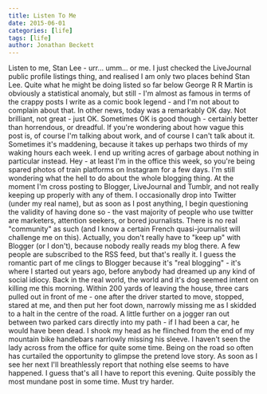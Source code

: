 ```yaml
---
title: Listen To Me
date: 2015-06-01
categories: [life]
tags: [life]
author: Jonathan Beckett
---
```


Listen to me, Stan Lee - urr... umm... or me. I just checked the LiveJournal public profile listings thing, and realised I am only two places behind Stan Lee. Quite what he might be doing listed so far below George R R Martin is obviously a statistical anomaly, but still - I'm almost as famous in terms of the crappy posts I write as a comic book legend - and I'm not about to complain about that. In other news, today was a remarkably OK day. Not brilliant, not great - just OK. Sometimes OK is good though - certainly better than horrendous, or dreadful. If you're wondering about how vague this post is, of course I'm talking about work, and of course I can't talk about it. Sometimes it's maddening, because it takes up perhaps two thirds of my waking hours each week. I end up writing acres of garbage about nothing in particular instead. Hey - at least I'm in the office this week, so you're being spared photos of train platforms on Instagram for a few days. I'm still wondering what the hell to do about the whole blogging thing. At the moment I'm cross posting to Blogger, LiveJournal and Tumblr, and not really keeping up properly with any of them. I occasionally drop into Twitter (under my real name), but as soon as I post anything, I begin questioning the validity of having done so - the vast majority of people who use twitter are marketers, attention seekers, or bored journalists. There is no real "community" as such (and I know a certain French quasi-journalist will challenge me on this). Actually, you don't really have to "keep up" with Blogger (or I don't), because nobody really reads my blog there. A few people are subscribed to the RSS feed, but that's really it. I guess the romantic part of me clings to Blogger because it's "real blogging" - it's where I started out years ago, before anybody had dreamed up any kind of social idiocy. Back in the real world, the world and it's dog seemed intent on killing me this morning. Within 200 yards of leaving the house, three cars pulled out in front of me - one after the driver started to move, stopped, stared at me, and then put her foot down, narrowly missing me as I skidded to a halt in the centre of the road. A little further on a jogger ran out between two parked cars directly into my path - if I had been a car, he would have been dead. I shook my head as he flinched from the end of my mountain bike handlebars narrlowly missing his sleeve. I haven't seen the lady across from the office for quite some time. Being on the road so often has curtailed the opportunity to glimpse the pretend love story. As soon as I see her next I'll breathlessly report that nothing else seems to have happened. I guess that's all I have to report this evening. Quite possibly the most mundane post in some time. Must try harder.